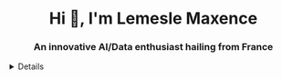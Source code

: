 <h1 align="center">Hi 👋, I'm Lemesle Maxence</h1>
<h3 align="center">An innovative AI/Data enthusiast hailing from France</h3>

<details>

<p><img align="left" src="https://github-readme-stats.vercel.app/api/top-langs?username=max260129&show_icons=true&locale=en&layout=compact" alt="max260129" /></p>

<p>&nbsp;<img align="center" src="https://github-readme-stats.vercel.app/api?username=max260129&show_icons=true&locale=en" alt="max260129" /></p>

<p><img align="center" src="https://github-readme-streak-stats.herokuapp.com/?user=max260129&" alt="max260129" /></p>
